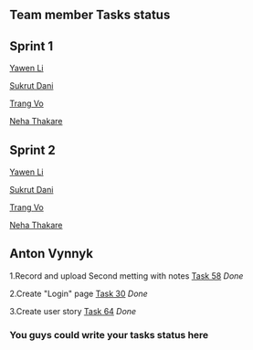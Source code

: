 ## Team member Tasks status

## Sprint 1

[Yawen Li](/doc/individual_submission/sprint%201/yawen_li_tasks.md)

[Sukrut Dani](https://github.com/MUN-COMP6905/project-eteam/blob/dev/doc/individual_submission/sprint%201/sukrut_tasks.md)

[Trang Vo](/doc/individual_submission/sprint%201/trang_vo_tasks.md)

[Neha Thakare](/doc/individual_submission/sprint%201/neha_thakare_task.md)


## Sprint 2

[Yawen Li](/doc/individual_submission/sprint%202/yawen_li_tasks.md)

[Sukrut Dani](https://github.com/MUN-COMP6905/project-eteam/blob/dev/doc/individual_submission/sprint%202/sukrut_task.md)

[Trang Vo](/doc/individual_submission/sprint%202/trang_vo_tasks.md)

[Neha Thakare](/doc/individual_submission/sprint%202/neha_thakare_task.md)


## Anton Vynnyk
1.Record and upload Second metting with notes [Task 58](https://github.com/MUN-COMP6905/project-eteam/issues/58) *Done*

2.Create "Login" page [Task 30](https://github.com/MUN-COMP6905/project-eteam/issues/30) *Done*

3.Create user story [Task 64](https://github.com/MUN-COMP6905/project-eteam/issues/64) *Done*

### You guys could write your tasks status here
